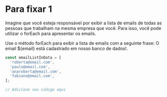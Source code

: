 # Para fixar 1

Imagine que você esteja responsável por exibir a lista de emails de todas as pessoas que trabalham na mesma empresa que você. Para isso, você pode utilizar o forEach para apresentar os emails.

Use o método forEach para exibir a lista de emails com a seguinte frase: O email ${email} está cadastrado em nosso banco de dados!.

```javascript
const emailListInData = [
  'roberta@email.com',
  'paulo@email.com',
  'anaroberta@email.com',
  'fabiano@email.com',
];

// Adicione seu código aqui
```
